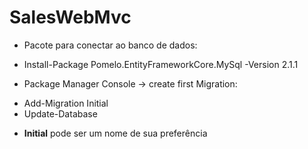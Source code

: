 # SalesWebMvc

* Pacote para conectar ao banco de dados:

 - Install-Package Pomelo.EntityFrameworkCore.MySql -Version 2.1.1
 
 
 * Package Manager Console -> create first Migration:
 - Add-Migration Initial
 - Update-Database

* **Initial** pode ser um nome de sua preferência
